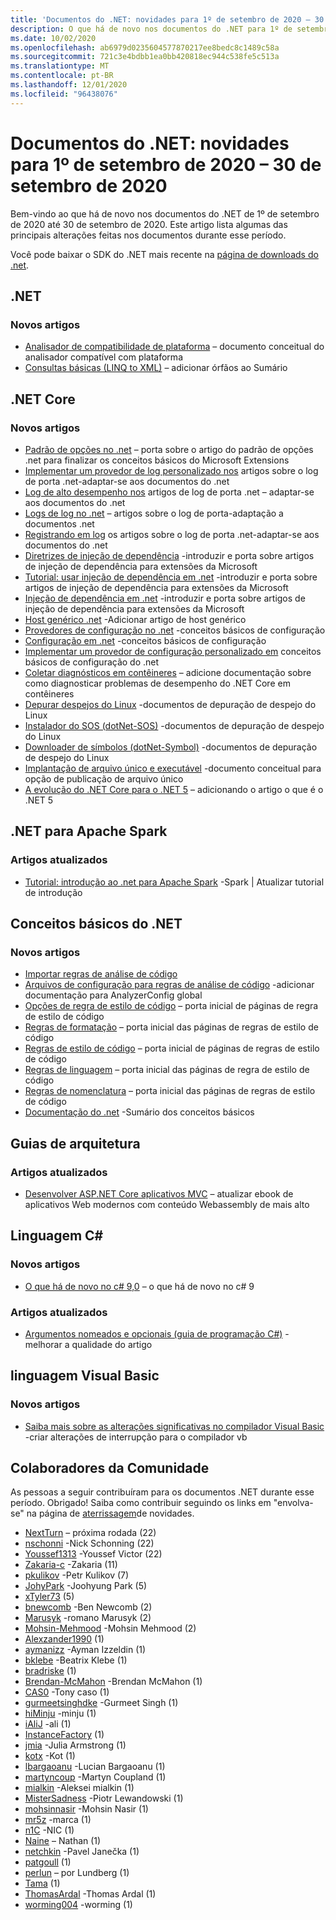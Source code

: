 ```yaml
---
title: 'Documentos do .NET: novidades para 1º de setembro de 2020 – 30 de setembro de 2020'
description: O que há de novo nos documentos do .NET para 1º de setembro de 2020 – 30 de setembro de 2020.
ms.date: 10/02/2020
ms.openlocfilehash: ab6979d0235604577870217ee8bedc8c1489c58a
ms.sourcegitcommit: 721c3e4bdbb1ea0bb420818ec944c538fe5c513a
ms.translationtype: MT
ms.contentlocale: pt-BR
ms.lasthandoff: 12/01/2020
ms.locfileid: "96438076"
---
```

# <a name="net-docs-whats-new-for-september-1-2020---september-30-2020"></a>Documentos do .NET: novidades para 1º de setembro de 2020 – 30 de setembro de 2020

Bem-vindo ao que há de novo nos documentos do .NET de 1º de setembro de 2020 até 30 de setembro de 2020. Este artigo lista algumas das principais alterações feitas nos documentos durante esse período.

Você pode baixar o SDK do .NET mais recente na [página de downloads do .net](https://dotnet.microsoft.com/download).

## <a name="net"></a>.NET

### <a name="new-articles"></a>Novos artigos

- [Analisador de compatibilidade de plataforma](../standard/analyzers/platform-compat-analyzer.md) – documento conceitual do analisador compatível com plataforma
- [Consultas básicas (LINQ to XML)](../standard/linq/basic-queries-linq-to-xml.md) – adicionar órfãos ao Sumário

## <a name="net-core"></a>.NET Core

### <a name="new-articles"></a>Novos artigos

- [Padrão de opções no .net](../core/extensions/options.md) – porta sobre o artigo do padrão de opções .net para finalizar os conceitos básicos do Microsoft Extensions
- [Implementar um provedor de log personalizado nos](../core/extensions/custom-logging-provider.md) artigos sobre o log de porta .net-adaptar-se aos documentos do .net
- [Log de alto desempenho nos](../core/extensions/high-performance-logging.md) artigos de log de porta .net – adaptar-se aos documentos do .net
- [Logs de log no .net](../core/extensions/logging-providers.md) – artigos sobre o log de porta-adaptação a documentos .net
- [Registrando em log](../core/extensions/logging.md) os artigos sobre o log de porta .net-adaptar-se aos documentos do .net
- [Diretrizes de injeção de dependência](../core/extensions/dependency-injection-guidelines.md) -introduzir e porta sobre artigos de injeção de dependência para extensões da Microsoft
- [Tutorial: usar injeção de dependência em .net](../core/extensions/dependency-injection-usage.md) -introduzir e porta sobre artigos de injeção de dependência para extensões da Microsoft
- [Injeção de dependência em .net](../core/extensions/dependency-injection.md) -introduzir e porta sobre artigos de injeção de dependência para extensões da Microsoft
- [Host genérico .net](../core/extensions/generic-host.md) -Adicionar artigo de host genérico
- [Provedores de configuração no .net](../core/extensions/configuration-providers.md) -conceitos básicos de configuração
- [Configuração em .net](../core/extensions/configuration.md) -conceitos básicos de configuração
- [Implementar um provedor de configuração personalizado em](../core/extensions/custom-configuration-provider.md) conceitos básicos de configuração do .net
- [Coletar diagnósticos em contêineres](../core/diagnostics/diagnostics-in-containers.md) – adicione documentação sobre como diagnosticar problemas de desempenho do .NET Core em contêineres
- [Depurar despejos do Linux](../core/diagnostics/debug-linux-dumps.md) -documentos de depuração de despejo do Linux
- [Instalador do SOS (dotNet-SOS)](../core/diagnostics/dotnet-sos.md) -documentos de depuração de despejo do Linux
- [Downloader de símbolos (dotNet-Symbol)](../core/diagnostics/dotnet-symbol.md) -documentos de depuração de despejo do Linux
- [Implantação de arquivo único e executável](../core/deploying/single-file.md) -documento conceitual para opção de publicação de arquivo único
- [A evolução do .NET Core para o .NET 5](../core/dotnet-five.md) – adicionando o artigo o que é o .NET 5

## <a name="net-for-apache-spark"></a>.NET para Apache Spark

### <a name="updated-articles"></a>Artigos atualizados

- [Tutorial: introdução ao .net para Apache Spark](../spark/tutorials/get-started.md) -Spark | Atualizar tutorial de introdução

## <a name="net-fundamentals"></a>Conceitos básicos do .NET

### <a name="new-articles"></a>Novos artigos

- [Importar regras de análise de código](../fundamentals/code-analysis/quality-rules/index.md)
- [Arquivos de configuração para regras de análise de código](../fundamentals/code-analysis/configuration-files.md) -adicionar documentação para AnalyzerConfig global
- [Opções de regra de estilo de código](../fundamentals/code-analysis/code-style-rule-options.md) – porta inicial de páginas de regra de estilo de código
- [Regras de formatação](../fundamentals/code-analysis/style-rules/formatting-rules.md) – porta inicial das páginas de regras de estilo de código
- [Regras de estilo de código](../fundamentals/code-analysis/style-rules/index.md) – porta inicial de páginas de regras de estilo de código
- [Regras de linguagem](../fundamentals/code-analysis/style-rules/language-rules.md) – porta inicial das páginas de regra de estilo de código
- [Regras de nomenclatura](../fundamentals/code-analysis/style-rules/naming-rules.md) – porta inicial das páginas de regras de estilo de código
- [Documentação do .net](../fundamentals/index.yml) -Sumário dos conceitos básicos

## <a name="architecture-guides"></a>Guias de arquitetura

### <a name="updated-articles"></a>Artigos atualizados

- [Desenvolver ASP.NET Core aplicativos MVC](../architecture/modern-web-apps-azure/develop-asp-net-core-mvc-apps.md) – atualizar ebook de aplicativos Web modernos com conteúdo Webassembly de mais alto

## <a name="c-language"></a>Linguagem C#

### <a name="new-articles"></a>Novos artigos

- [O que há de novo no c# 9,0](../csharp/whats-new/csharp-9.md) – o que há de novo no c# 9

### <a name="updated-articles"></a>Artigos atualizados

- [Argumentos nomeados e opcionais (guia de programação C#)](../csharp/programming-guide/classes-and-structs/named-and-optional-arguments.md) -melhorar a qualidade do artigo

## <a name="visual-basic-language"></a>linguagem Visual Basic

### <a name="new-articles"></a>Novos artigos

- [Saiba mais sobre as alterações significativas no compilador Visual Basic](../visual-basic/whats-new/breaking-changes.md) -criar alterações de interrupção para o compilador vb

## <a name="community-contributors"></a>Colaboradores da Comunidade

As pessoas a seguir contribuíram para os documentos .NET durante esse período. Obrigado! Saiba como contribuir seguindo os links em "envolva-se" na página de [aterrissagem](index.yml)de novidades.

- [NextTurn](https://github.com/NextTurn) – próxima rodada (22)
- [nschonni](https://github.com/nschonni) -Nick Schonning (22)
- [Youssef1313](https://github.com/Youssef1313) -Youssef Victor (22)
- [Zakaria-c](https://github.com/zakaria-c) -Zakaria (11)
- [pkulikov](https://github.com/pkulikov) -Petr Kulikov (7)
- [JohyPark](https://github.com/JohyPark) -Joohyung Park (5)
- [xTyler73](https://github.com/xTyler73) (5)
- [bnewcomb](https://github.com/bnewcomb) -Ben Newcomb (2)
- [Marusyk](https://github.com/Marusyk) -romano Marusyk (2)
- [Mohsin-Mehmood](https://github.com/mohsin-mehmood) -Mohsin Mehmood (2)
- [Alexzander1990](https://github.com/Alexzander1990) (1)
- [aymanizz](https://github.com/aymanizz) -Ayman Izzeldin (1)
- [bklebe](https://github.com/bklebe) -Beatrix Klebe (1)
- [bradriske](https://github.com/bradriske) (1)
- [Brendan-McMahon](https://github.com/brendan-mcmahon) -Brendan McMahon (1)
- [CAS0](https://github.com/CAS0) -Tony caso (1)
- [gurmeetsinghdke](https://github.com/gurmeetsinghdke) -Gurmeet Singh (1)
- [hiMinju](https://github.com/hiMinju) -minju (1)
- [iAliJ](https://github.com/iAliJ) -ali (1)
- [InstanceFactory](https://github.com/InstanceFactory) (1)
- [jmia](https://github.com/jmia) -Julia Armstrong (1)
- [kotx](https://github.com/kotx) -Kot (1)
- [lbargaoanu](https://github.com/lbargaoanu) -Lucian Bargaoanu (1)
- [martyncoup](https://github.com/martyncoup) -Martyn Coupland (1)
- [mialkin](https://github.com/mialkin) -Aleksei mialkin (1)
- [MisterSadness](https://github.com/MisterSadness) -Piotr Lewandowski (1)
- [mohsinnasir](https://github.com/mohsinnasir) -Mohsin Nasir (1)
- [mr5z](https://github.com/mr5z) -marca (1)
- [n1C](https://github.com/n1c) -NIC (1)
- [Naine](https://github.com/Naine) – Nathan (1)
- [netchkin](https://github.com/netchkin) -Pavel Janečka (1)
- [patgoull](https://github.com/patgoull) (1)
- [perlun](https://github.com/perlun) – por Lundberg (1)
- [Tama](https://github.com/tama) (1)
- [ThomasArdal](https://github.com/ThomasArdal) -Thomas Ardal (1)
- [worming004](https://github.com/worming004) -worming (1)
